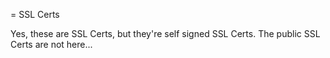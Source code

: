 = SSL Certs

Yes, these are SSL Certs, but they're self signed SSL Certs.
The public SSL Certs are not here...


